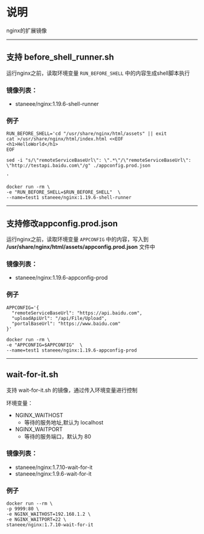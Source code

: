 # 说明
nginx的扩展镜像



---

## 支持 before_shell_runner.sh
运行nginx之前，读取环境变量 `RUN_BEFORE_SHELL` 中的内容生成shell脚本执行


### 镜像列表：
- staneee/nginx:1.19.6-shell-runner

### 例子
```shell
RUN_BEFORE_SHELL='cd "/usr/share/nginx/html/assets" || exit
cat >/usr/share/nginx/html/index.html <<EOF
<h1>HelloWorld</h1>
EOF

sed -i "s/\"remoteServiceBaseUrl\": \".*\"/\"remoteServiceBaseUrl\": \"http://testapi.baidu.com\"/g" ./appconfig.prod.json

'

docker run -rm \
-e "RUN_BEFORE_SHELL=$RUN_BEFORE_SHELL"  \
--name=test1 staneee/nginx:1.19.6-shell-runner
```

---

## 支持修改appconfig.prod.json
运行nginx之前，读取环境变量 `APPCONFIG` 中的内容，写入到 **/usr/share/nginx/html/assets/appconfig.prod.json** 文件中


### 镜像列表：
- staneee/nginx:1.19.6-appconfig-prod

### 例子
```shell
APPCONFIG='{
  "remoteServiceBaseUrl": "https://api.baidu.com",
  "uploadApiUrl": "/api/File/Upload",
  "portalBaseUrl": "https://www.baidu.com"
}'

docker run -rm \
-e "APPCONFIG=$APPCONFIG"  \
--name=test1 staneee/nginx:1.19.6-appconfig-prod
```

---
## wait-for-it.sh

支持 wait-for-it.sh 的镜像，通过传入环境变量进行控制

环境变量：
- NGINX_WAITHOST
  - 等待的服务地址,默认为 localhost
- NGINX_WAITPORT
  - 等待的服务端口，默认为 80

### 镜像列表：
- staneee/nginx:1.7.10-wait-for-it
- staneee/nginx:1.9.6-wait-for-it

### 例子
```shell
docker run --rm \
-p 9999:80 \
-e NGINX_WAITHOST=192.168.1.2 \
-e NGINX_WAITPORT=22 \
staneee/nginx:1.7.10-wait-for-it
```